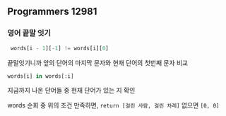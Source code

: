 ## Programmers 12981
### 영어 끝말 잇기

``` python
 words[i - 1][-1] != words[i][0]
```
끝말잇기니까 앞의 단어의 마지막 문자와 현재 단어의 첫번째 문자 비교

``` python 
words[i] in words[:i]
```
지금까지 나온 단어들 중 현재 단어가 있는 지 확인

words 순회 중 위의 조건 만족하면, `return [걸린 사람, 걸린 차례]` 없으면 `[0, 0]`